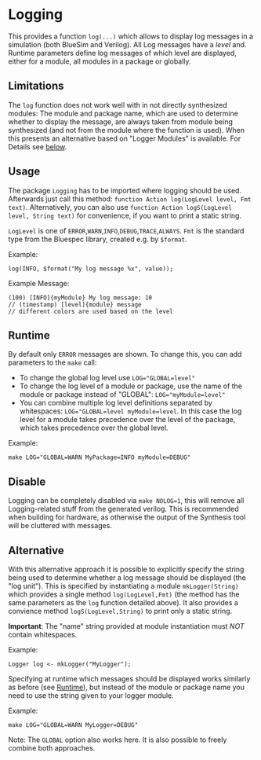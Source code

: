 # Logging

This provides a function `log(...)` which allows to display log messages in a simulation (both BlueSim and Verilog).
All Log messages have a *level* and. Runtime parameters define log messages of which level are displayed, either for a module, all modules in a package or globally.

## Limitations

The `log` function does not work well with in not directly synthesized modules: The module and package name, which are used to determine whether to display the message, are always taken from module being synthesized (and not from the module where the function is used).
When this presents an alternative based on "Logger Modules" is available. For Details see [below](#Alternative).

## Usage

The package `Logging` has to be imported where logging should be used.
Afterwards just call this method: `function Action log(LogLevel level, Fmt text)`.
Alternatively, you can also use `function Action logS(LogLevel level, String text)` for convenience, if you want to print a static string.

`LogLevel` is one of `ERROR`,`WARN`,`INFO`,`DEBUG`,`TRACE`,`ALWAYS`.
`Fmt` is the standard type from the Bluespec library, created e.g. by `$format`.

Example:
```
log(INFO, $format("My log message %x", value));
```
Example Message:
```
(100) [INFO]{myModule} My log message: 10
// (timestamp) [level]{module} message
// different colors are used based on the level
```

## Runtime

By default only `ERROR` messages are shown. To change this, you can add parameters to the `make` call:
 - To change the global log level use `LOG="GLOBAL=level"`
 - To change the log level of a module or package, use the name of the module or package instead of "GLOBAL": `LOG="myModule=level"`
 - You can combine multiple log level definitions separated by whitespaces: `LOG="GLOBAL=level myModule=level`. In this case the log level for a module takes precedence over the level of the package, which takes precedence over the global level.

Example:
```
make LOG="GLOBAL=WARN MyPackage=INFO myModule=DEBUG"
```

## Disable

Logging can be completely disabled via `make NOLOG=1`, this will remove all Logging-related stuff from the generated verilog.
This is recommended when building for hardware, as otherwise the output of the Synthesis tool will be cluttered with messages.

## Alternative

With this alternative approach it is possible to explicitly specify the string being used to determine whether a log message should be displayed (the "log unit").
This is specified by instantiating a module `mkLogger(String)` which provides a single method `log(LogLevel,Fmt)` (the method has the same parameters as the `log` function detailed above).
It also provides a convience method `logS(LogLevel,String)` to print only a static string.

**Important**: The "name" string provided at module instantiation must *NOT* contain whitespaces.

Example:
```
Logger log <- mkLogger("MyLogger");
```

Specifying at runtime which messages should be displayed works similarly as before (see [Runtime](#Runtime)), but instead of the module or package name you need to use the string given to your logger module.

Example:
```
make LOG="GLOBAL=WARN MyLogger=DEBUG"
```

Note: The `GLOBAL` option also works here.
It is also possible to freely combine both approaches.